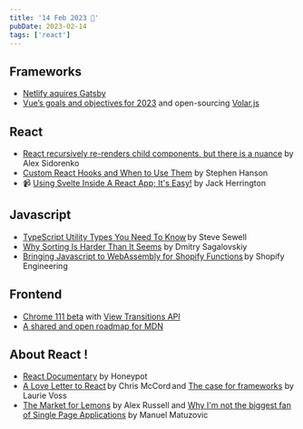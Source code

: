 ```yaml
---
title: '14 Feb 2023 🌹'
pubDate: 2023-02-14
tags: ['react']
---
```


## Frameworks 
* [Netlify aquires Gatsby](https://www.netlify.com/press/netlify-acquires-gatsby-inc-to-accelerate-adoption-of-composable-web-architectures)
* [Vue’s goals and objectives for 2023](https://www.youtube.com/watch?v=OrT0tHGXyqE) and open-sourcing [Volar.js](https://blog.vuejs.org/posts/volar-a-new-beginning.html) 

## React
* [React recursively re-renders child components, but there is a nuance](https://alexsidorenko.com/blog/react-render-children-prop) by Alex Sidorenko 
* [Custom React Hooks and When to Use Them](https://thoughtbot.com/blog/custom-react-hooks) by Stephen Hanson 
* 📹 [Using Svelte Inside A React App; It's Easy!](https://www.youtube.com/watch?v=FrusJNycQvk) by Jack Herrington 

## Javascript
* [TypeScript Utility Types You Need To Know](https://www.builder.io/blog/utility-types) by Steve Sewell 
* [Why Sorting Is Harder Than It Seems](https://www.getgrist.com/blog/why-sorting-is-harder-than-it-seems) by Dmitry Sagalovskiy 
* [Bringing Javascript to WebAssembly for Shopify Functions](https://shopify.engineering/javascript-in-webassembly-for-shopify-functions) by Shopify Engineering  

## Frontend 
* [Chrome 111 beta](https://developer.chrome.com/blog/chrome-111-beta) with [View Transitions API](https://developer.chrome.com/docs/web-platform/view-transitions) 
* [A shared and open roadmap for MDN](https://blog.mozilla.org/en/mozilla/mdn-web-documentation-collaboration) 

## About React ! 
* [React Documentary](https://www.youtube.com/watch?v=8pDqJVdNa44) by Honeypot 
* [A Love Letter to React](https://fly.io/blog/love-letter-react/) by Chris McCord and [The case for frameworks](https://seldo.com/posts/the_case_for_frameworks) by Laurie Voss 
* [The Market for Lemons](https://infrequently.org/2023/02/the-market-for-lemons) by Alex Russell and [Why I'm not the biggest fan of Single Page Applications](https://www.matuzo.at/blog/2023/single-page-applications-criticism) by Manuel Matuzovic
